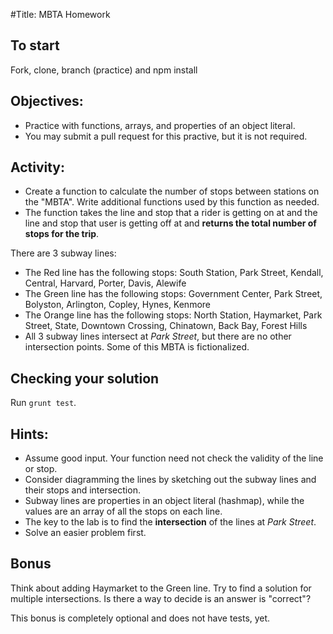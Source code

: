 #Title: MBTA Homework

## To start

Fork, clone, branch (practice) and npm install

## Objectives:
- Practice with functions, arrays, and properties of an object literal.
- You may submit a pull request for this practive, but it is not required.

## Activity:

- Create a function to calculate the number of stops between stations on the "MBTA". Write additional functions used by this function as needed.
- The function takes the line and stop that a rider is getting on at and the line and stop that user is getting off at and **returns the total number of stops for the trip**.

There are 3 subway lines:

- The Red line has the following stops: South Station, Park Street, Kendall, Central, Harvard, Porter, Davis, Alewife
- The Green line has the following stops: Government Center, Park Street, Bolyston, Arlington, Copley, Hynes, Kenmore
- The Orange line has the following stops:  North Station, Haymarket, Park Street, State, Downtown Crossing, Chinatown, Back Bay, Forest Hills
- All 3 subway lines intersect at *Park Street*, but there are no other intersection points. Some of this MBTA is fictionalized.

## Checking your solution

Run `grunt test`.

## Hints:

* Assume good input.  Your function need not check the validity of the line or stop.
* Consider diagramming the lines by sketching out the subway lines and their stops and intersection.
* Subway lines are properties in an object literal (hashmap), while the values are an array of all the stops on each line.
* The key to the lab is to find the __intersection__ of the lines at *Park Street*.
* Solve an easier problem first.

## Bonus

Think about adding Haymarket to the Green line.  Try to find a solution for multiple intersections.  Is there a way to decide is an answer is "correct"?

This bonus is completely optional and does not have tests, yet.

